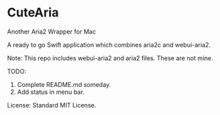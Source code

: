 # CuteAria
Another Aria2 Wrapper for Mac

A ready to go Swift application which combines aria2c and webui-aria2.

Note: This repo includes webui-aria2 and aria2 files. These are not mine.

TODO: 
1. Complete README.md someday.
2. Add status in menu bar.

License:
Standard MIT License.
